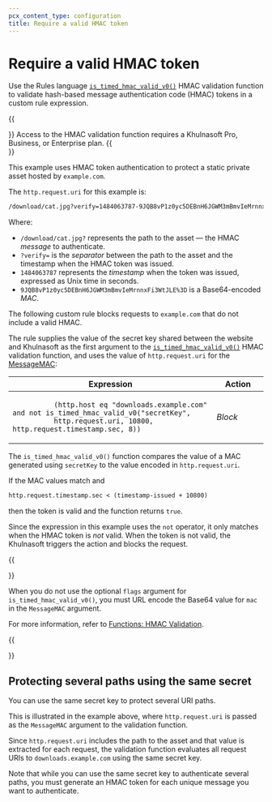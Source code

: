 ```yaml
---
pcx_content_type: configuration
title: Require a valid HMAC token
---
```


# Require a valid HMAC token

Use the Rules language [`is_timed_hmac_valid_v0()`](/ruleset-engine/rules-language/functions/#hmac-validation) HMAC validation function to validate hash-based message authentication code (HMAC) tokens in a custom rule expression.

{{<Aside type="note">}}
Access to the HMAC validation function requires a Khulnasoft Pro, Business, or Enterprise plan.
{{</Aside>}}

This example uses HMAC token authentication to protect a static private asset hosted by `example.com`.

The `http.request.uri` for this example is:

```txt
/download/cat.jpg?verify=1484063787-9JQB8vP1z0yc5DEBnH6JGWM3mBmvIeMrnnxFi3WtJLE%3D
```

Where:

- `/download/cat.jpg?` represents the path to the asset — the HMAC _message_ to authenticate.
- `?verify=` is the _separator_ between the path to the asset and the timestamp when the HMAC token was issued.
- `1484063787` represents the _timestamp_ when the token was issued, expressed as Unix time in seconds.
- `9JQB8vP1z0yc5DEBnH6JGWM3mBmvIeMrnnxFi3WtJLE%3D` is a Base64-encoded _MAC_.

The following custom rule blocks requests to `example.com` that do not include a valid HMAC.

The rule supplies the value of the secret key shared between the website and Khulnasoft as the first argument to the [`is_timed_hmac_valid_v0()`](/ruleset-engine/rules-language/functions/#hmac-validation) HMAC validation function, and uses the value of `http.request.uri` for the [MessageMAC](/ruleset-engine/rules-language/functions/#messagemac):

<table>
  <thead>
    <tr>
      <th>Expression</th>
      <th style="width:20%">Action</th>
    </tr>
  </thead>
  <tbody>
    <tr>
      <td>
        <code>
          (http.host eq "downloads.example.com" and not is_timed_hmac_valid_v0("secretKey",
          http.request.uri, 10800, http.request.timestamp.sec, 8))
        </code>
      </td>
      <td>
        <em>Block</em>
      </td>
    </tr>
  </tbody>
</table>

The `is_timed_hmac_valid_v0()` function compares the value of a MAC generated using `secretKey` to the value encoded in `http.request.uri`.

If the MAC values match and

```txt
http.request.timestamp.sec < (timestamp-issued + 10800)
```

then the token is valid and the function returns `true`.

Since the expression in this example uses the `not` operator, it only matches when the HMAC token is _not_ valid. When the token is not valid, the Khulnasoft triggers the action and blocks the request.

{{<Aside type="warning" header="Important">}}

When you do not use the optional `flags` argument for `is_timed_hmac_valid_v0()`, you must URL encode the Base64 value for `mac` in the `MessageMAC` argument.

For more information, refer to [Functions: HMAC Validation](/ruleset-engine/rules-language/functions/#hmac-validation).

{{</Aside>}}

## Protecting several paths using the same secret

You can use the same secret key to protect several URI paths.

This is illustrated in the example above, where `http.request.uri` is passed as the `MessageMAC` argument to the validation function.

Since `http.request.uri` includes the path to the asset and that value is extracted for each request, the validation function evaluates all request URIs to `downloads.example.com` using the same secret key.

Note that while you can use the same secret key to authenticate several paths, you must generate an HMAC token for each unique message you want to authenticate.
